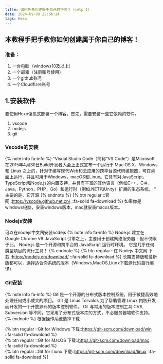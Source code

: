 ```yaml
---
title: 如何免费创建属于自己的博客？（setp 1）
date: 2024-09-08 22:56:24
tags: Hexo
---
```

## 本教程手把手教你如何创建属于你自己的博客！
### 准备：
1. 一台电脑（windows10及以上）
2. 一个邮箱（注册账号使用）
3. 一个github账号
4. 一个Cloudflare账号

## 1.安装软件
要使用Hexo傻瓜式部署一个博客，首先，需要安装一些它依赖的软件。
1. vscode
2. nodejs
3. git

### Vscode的安装
{% note info fa-info %} 
"Visual Studio Code（简称“VS Code”）是Microsoft在2015年4月30日Build开发者大会上正式宣布一个运行于 Mac OS X、Windows和 Linux 之上的，针对于编写现代Web和云应用的跨平台源代码编辑器，可在桌面上运行，并且可用于Windows，macOS和Linux。它具有对JavaScript，TypeScript和Node.js的内置支持，并具有丰富的其他语言（例如C++，C＃，Java，Python，PHP，Go）和运行时（例如.NET和Unity）扩展的生态系统。 "
主要的是，它开源
{% endnote %}
{% btn regular ::官网::https://vscode.github.net.cn/ ::fa-solid fa-download %}
如果你是windows电脑，安装windows版本，mac就安装macos版本。

### Nodejs安装
可以在nodejs中文网安装nodejs
{% note info fa-info %} 
Node.js 建立在 Google Chrome V8 JavaScript 引擎之上，主要用于创建网络服务器 - 但不仅限于此。
Node.js 是一个开源和跨平台的 JavaScript 运行时环境。 它是几乎任何类型项目的流行工具！
{% endnote %}
{% btn regular ::在 Nodejs 中文网 下载::https://nodejs.cn/download/ ::fa-solid fa-download %}
长期支持版和最新版都可以，选择适合你系统的版本（Windows,MacOS,Liunx下载源代码自行编译）

### Git安装
{% note info fa-info %} 
Git 是一个开源的分布式版本控制系统，用于敏捷高效地处理任何或小或大的项目。
Git 是 Linus Torvalds 为了帮助管理 Linux 内核开发而开发的一个开放源码的版本控制软件。
Git 与常用的版本控制工具 CVS, Subversion 等不同，它采用了分布式版本库的方式，不必服务器端软件支持。
{% endnote %}
根据操作系统选择下载  

{% btn regular ::Git for Windows 下载::https://git-scm.com/download/win ::fa-solid fa-download %}  
{% btn regular ::Git for MacOS 下载::https://git-scm.com/download/mac ::fa-solid fa-download %}  
{% btn regular ::Git for Liunx 下载::https://git-scm.com/download/linux ::fa-solid fa-download %}  
